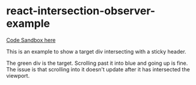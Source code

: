 # react-intersection-observer-example


[Code Sandbox here](https://rm638.sse.codesandbox.io/)

This is an example to show a target div intersecting with a sticky header.

The green div is the target. Scrolling past it into blue and going up is fine.
The issue is that scrolling into it doesn't update after it has intersected the viewport.
